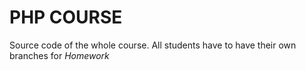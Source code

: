 # PHP COURSE
Source code of the whole course. All students have to have their own branches for *Homework*